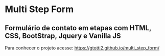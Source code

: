 <h1>Multi Step Form</h1>
<h2>Formulário de contato em etapas com HTML, CSS, BootStrap, Jquery e Vanilla JS</h2>
<p>Para conhecer o projeto acesse: <a href="https://gtotti2.github.io/multi_step_form/">https://gtotti2.github.io/multi_step_form/</a>